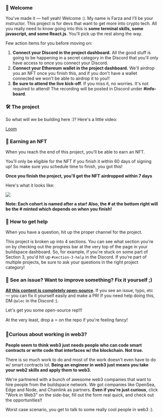### 👋 Welcome

You've made it — hell yeah! Welcome :). My name is Farza and I’ll be your instructor. This project is for devs that want to get more into crypto tech. All you really need to know going into this is **some terminal skills, some javascript, and some React.js**. You'll pick up the rest along the way.

Few action items for you before moving on:

1. **Connect your Discord in the project dashboard.** All the good stuff is going to be happening in a secret category in the Discord that you'll only have access to once you connect your Discord.
2. **Connect your Ethereum wallet in the project dashboard.** We'll airdrop you an NFT once you finish this, and if you don't have a wallet connected we won't be able to airdrop it to you!!
3. **Be sure to attend the live kick-off**. If you miss it, no worries. It's not required to attend! The recording will be posted in Discord under **#info-board**.

### 🛠 The project

So what will we be building here :)? Here's a little video:

[Loom](https://www.loom.com/share/aeea29580aaa4dd88d8c7bc27f938d63)

### 💎 Earning an NFT

When you reach the end of this project, you'll be able to earn an NFT.

You'll only be eligible for the NFT if you finish it within 60 days of signing up! So make sure you schedule time to finish, you got this!

**Once you finish the project, you'll get the NFT airdropped within 7 days**

Here's what it looks like:

![](https://media3.giphy.com/media/kaoTShRCKgtjUIuJge/giphy.gif?cid=790b7611a115c871842a5b77747ba0a4c1d58b884baa5e64&rid=giphy.gif&ct=g)

**Note: Each cohort is named after a star! Also, the # at the bottom right will be the # minted which depends on when you finish!**

### 🤚 How to get help

When you have a question, hit up the proper channel for the project.

This project is broken up into 4 sections. You can see what section you're on by checking out the progress bar at the very top of the page in your buildspace dashboard. So, for example, if you're stuck on some part of Section 3, you'd hit up `#section-3-help` in the Discord. If you're part of multiple projects, be sure to ask your questions in the right project category!

### 🤘 See an issue? Want to improve something? Fix it yourself ;)

**[All this content is completely open-source](https://github.com/buildspace/buildspace-projects)**. If you see an issue, typo, etc — you can fix it yourself easily and make a PR! If you need help doing this, DM `@alec` in the Discord :).

Let's get you some open-source rep!!!

At the very least, drop a ⭐ on the repo if you're feeling fancy!

### 🚨Curious about working in web3?
**People seem to think web3 just needs people who can code smart contracts or write code that interfaces w/ the blockchain. Not true.**

There is so much work to do and most of the work doesn't even have to do w/ smart contracts lol. **Being an engineer in web3 just means you take your web2 skills and apply them to web3.**

We're partnered with a bunch of awesome web3 companies that want to hire people from the buildspace network. We got companies like OpenSea, Edge and Node, and Chainlink as partners. **Even if you're just curious**, click "Work in Web3" on the side-bar, fill out the form real quick, and check out the opportunities!!

Worst case scenario, you get to talk to some really cool people in web3 :).